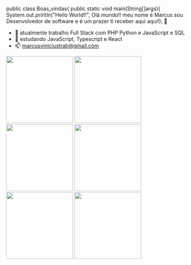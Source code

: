 public class Boas_vindas{
public static void main(String[]args){
    System.out.println("Hello World!!", Olá mundo!! meu nome é Marcus sou Desenvolvedor de software e é um prazer ti receber aqui aqui!); 👋

- 🔭 atualmente trabalho Full Stack com PHP Python e JavaScript e SQL
- 🌱 estudando JavaScript, Typescript e React
- 📫 marcusviniciustrab@gmail.com

<div>
   <img height="180em" src="https://cdn.jsdelivr.net/gh/devicons/devicon/icons/codeigniter/codeigniter-plain-wordmark.svg" />    
   <img height="180em" src="https://cdn.jsdelivr.net/gh/devicons/devicon/icons/css3/css3-original-wordmark.svg" /> 

   <img height="180em" src="https://cdn.jsdelivr.net/gh/devicons/devicon/icons/flask/flask-original-wordmark.svg" />

   <img height="180em" src="https://cdn.jsdelivr.net/gh/devicons/devicon/icons/php/php-original.svg" />
   
   <img height="180em" src="https://cdn.jsdelivr.net/gh/devicons/devicon/icons/java/java-original-wordmark.svg" />
   
   <img height="180em" src="https://cdn.jsdelivr.net/gh/devicons/devicon/icons/python/python-original-wordmark.svg" />
          
          
</div>          
